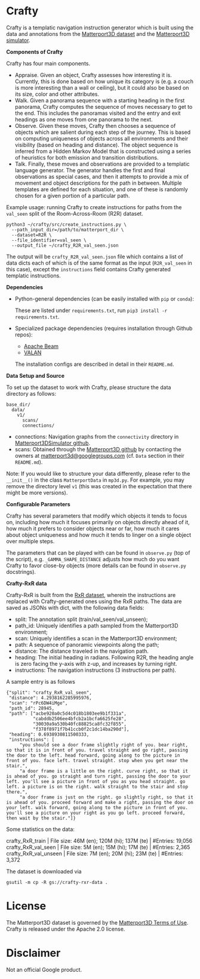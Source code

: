 # Crafty

Crafty is a templatic navigation instruction generator which is built using
the data and annotations from the [Matterport3D dataset](https://niessner.github.io/Matterport/)
and the [Matterport3D simulator](https://github.com/peteanderson80/Matterport3DSimulator).


**Components of Crafty**

Crafty has four main components.

* Appraise. Given an object, Crafty assesses how interesting it is. Currently, this is done based on how unique its category is (e.g. a couch is more interesting than a wall or ceiling), but it could also be based on its size, color and other attributes.
* Walk. Given a panorama sequence with a starting heading in the first panorama, Crafty computes the sequence of moves necessary to get to the end. This includes the panoramas visited and the entry and exit headings as one moves from one panorama to the next.
* Observe. Given these moves, Crafty then chooses a sequence of objects which are salient during each step of the journey. This is based on computing uniqueness of objects across all environments and their visibility (based on heading and distance). The object sequence is inferred from a Hidden Markov Model that is constructed using a series of heuristics for both emission and transition distributions.
* Talk. Finally, these moves and observations are provided to a templatic language generator. The generator handles the first and final observations as special cases, and then it attempts to provide a mix of movement and object descriptions for the path in between. Multiple templates are defined for each situation, and one of these is randomly chosen for a given portion of a particular path.

Example usage: running Crafty to create instructions for paths from the `val_seen` split of the Room-Across-Room (R2R) dataset.

```
python3 ~/crafty/src/create_instructions.py \
  --path_input_dir=/path/to/matterport_dir \
  --dataset=R2R \
  --file_identifier=val_seen \
  --output_file ~/crafty_R2R_val_seen.json
```

The output will be `crafty_R2R_val_seen.json` file which contains a list of
data dicts each of which is of the same format as the input (`R2R_val_seen`
in this case), except the `instructions` field contains Crafty generated
templatic instructions.


**Dependencies**

* Python-general dependencies (can be easily installed with `pip` or `conda`):

  These are listed under `requirements.txt`, run `pip3 install -r requirements.txt`.

* Specialized package dependencies (requires installation through Github repos):
  * [Apache Beam](https://github.com/apache/beam)
  * [VALAN](https://github.com/google-research/valan)

  The installation configs are described in detail in their `README.md`.


**Data Setup and Source**

To set up the dataset
to work with Crafty, please structure the data directory as follows:

```
base_dir/
  data/
    v1/
      scans/
      connections/
```

* connections: Navigation graphs from the `connectivity` directory in [Matterport3DSimulator github](https://github.com/peteanderson80/Matterport3DSimulator).
* scans: Obtained through the [Matterport3D github](https://github.com/niessner/Matterport) by contacting the owners at matterport3d@googlegroups.com (cf. `Data` section in their `README.md`).

Note: If you would like to structure your data differently, please refer
to the `__init__()` in the class `MatterportData` in `mp3d.py`. For example, you
may remove the directory level `v1` (this was created in the expectation that
there might be more versions).


**Configurable Parameters**

Crafty has several parameters that modify which objects it tends to focus on, including how much it focuses primarily on objects directly ahead of it, how much it prefers to consider objects near or far, how much it cares about object uniqueness and how much it tends to linger on a single object over multiple steps.

The parameters that can be played with can be found in `observe.py` (top of
the script), e.g. `_GAMMA_SHAPE_DISTANCE` adjusts how much do you want
Crafty to favor close-by objects (more details can be found in `observe.py`
docstrings).


**Crafty-RxR data**

Crafty-RxR is built from the [RxR dataset](https://github.com/google-research-datasets/RxR), wherein the instructions are replaced with Crafty-generated ones using the RxR paths. The data are saved as JSONs with dict, with the following data fields:

* split: The annotation split (train/val_seen/val_unseen);
* path_id: Uniquely identifies a path sampled from the Matterport3D environment;
* scan: Uniquely identifies a scan in the Matterport3D environment;
* path: A sequence of panoramic viewpoints along the path;
* distance: The distance traveled in the navigation path.
* heading: The initial heading in radians. Following R2R, the heading angle is zero facing the y-axis with z-up, and increases by turning right.
* instructions: The navigation instructions (3 instructions per path).

A sample entry is as follows

```
{"split": "crafty_RxR_val_seen",
 "distance": 4.2938162285995976,
 "scan": "rPc6DW4iMge",
 "path_id": 28945,
 "path": ["acbe920a0c5d4c018b1803ee9b1f331a",
          "cabddb2506ee4bfcb2a1bcfa6625fe28",
          "30030a9a530b40fc88825ca8fc32f855",
          "f378f8971f7b41ccb0f2c1dc14ba290d"],
 "heading": 0.6938930811500333,
 "instructions": [
     "you should see a door frame slightly right of you. bear right, so that it is in front of you. travel straight and go right, passing the door to the left. head forward, going along to the picture in front of you. face left. travel straight. stop when you get near the stair.",
     "a door frame is a little on the right. curve right, so that it is ahead of you. go straight and turn right, passing the door to your left. you'll see a picture in front of you as you head straight. go left. a picture is on the right. walk straight to the stair and stop there.",
     "a door frame is just on the right. go slightly right, so that it is ahead of you. proceed forward and make a right, passing the door on your left. walk forward, going along to the picture in front of you. you'll see a picture on your right as you go left. proceed forward, then wait by the stair."]}
```

Some statistics on the data:

crafty_RxR_train      | File size: 46M (en); 120M (hi); 137M (te) | #Entries: 19,056
crafty_RxR_val_seen   | File size: 5M (en); 15M (hi); 17M (te)    | #Entries: 2,365
crafty_RxR_val_unseen | File size: 7M (en); 20M (hi); 23M (te)    | #Entries: 3,372

The dataset is downloaded via
```
gsutil -m cp -R gs://crafty-rxr-data .
```

# License
The Matterport3D dataset is governed by the
[Matterport3D Terms of Use](http://kaldir.vc.in.tum.de/matterport/MP_TOS.pdf).
Crafty is released under the Apache 2.0 license.

# Disclaimer
Not an official Google product.
